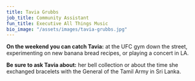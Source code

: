 ```yaml
---
title: Tavia Grubbs
job_title: Community Assistant
fun_title: Executive All Things Music
bio_image: "/assets/images/tavia-grubbs.jpg"
---
```


**On the weekend you can catch Tavia:** at the UFC gym down the street, experimenting on new banana bread recipes, or playing a concert in LA.

**Be sure to ask Tavia about:** her bell collection or about the time she exchanged bracelets with the General of the Tamil Army in Sri Lanka.
